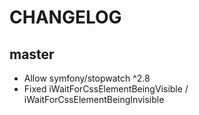CHANGELOG
=========

master
------

* Allow symfony/stopwatch ^2.8
* Fixed iWaitForCssElementBeingVisible / iWaitForCssElementBeingInvisible
